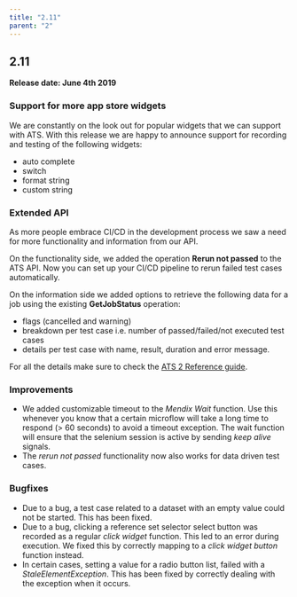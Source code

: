 ```yaml
---
title: "2.11"
parent: "2"
---
```


## 2.11

**Release date: June 4th 2019**

### Support for more app store widgets

We are constantly on the look out for popular widgets that we can support with ATS. With this release we are happy to announce support for recording and testing of the following widgets:

* auto complete
* switch
* format string
* custom string

### Extended API

As more people embrace CI/CD in the development process we saw a need for more functionality and information from our API. 

On the functionality side, we added the operation **Rerun not passed** to the ATS API. Now you can set up your CI/CD pipeline to rerun failed test cases automatically. 

On the information side we added options to retrieve the following data for a job using the existing **GetJobStatus** operation:

* flags (cancelled and warning)
* breakdown per test case i.e. number of passed/failed/not executed test cases
* details per test case with name, result, duration and error message.

For all the details make sure to check the [ATS 2 Reference guide](./../../ats/refguide/rg-version-2/cicd-api.md).

### Improvements

* We added customizable timeout to the *Mendix Wait*  function. Use this whenever you know that a certain microflow will take a long time to respond (> 60 seconds) to avoid a timeout exception. The wait function will ensure that the selenium session is active by sending *keep alive* signals.
* The *rerun not passed* functionality now also works for data driven test cases. 

### Bugfixes

* Due to a bug, a test case related to a dataset with an empty value could not be started. This has been fixed.
* Due to a bug, clicking a reference set selector select button was recorded as a regular *click widget* function. This led to an error during execution. We fixed this by correctly mapping to a *click widget button* function instead.
* In certain cases, setting a value for a radio button list, failed with a *StaleElementException*. This has been fixed by correctly dealing with the exception when it occurs.
